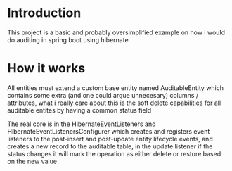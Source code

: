 # Introduction
This project is a basic and probably oversimplified example on how i would do auditing in spring boot using hibernate.

# How it works
All entities must extend a custom base entity named AuditableEntity which contains some extra (and one could argue unnecesary) columns / attributes, what i really care about this is the soft delete capabilities for all auditable entites by having a common status field


The real core is in the HibernateEventListeners and HibernateEventListenersConfigurer which creates and registers event listeners to the post-insert and post-update entity lifecycle events, and creates a new record to the auditable table, in the update listener if the status changes it will mark the operation as either delete or restore based on the new value
